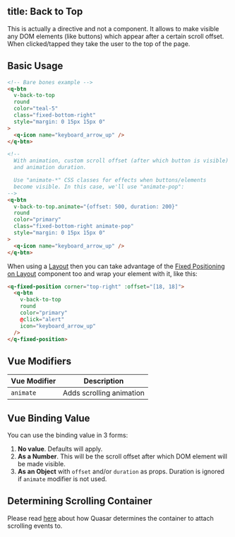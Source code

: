 title: Back to Top
---

This is actually a directive and not a component. It allows to make visible any DOM elements (like buttons) which appear after a certain scroll offset. When clicked/tapped they take the user to the top of the page.

<input type="hidden" data-fullpage-demo="web-components/back-to-top">

## Basic Usage
``` html
<!-- Bare bones example -->
<q-btn
  v-back-to-top
  round
  color="teal-5"
  class="fixed-bottom-right"
  style="margin: 0 15px 15px 0"
>
  <q-icon name="keyboard_arrow_up" />
</q-btn>

<!--
  With animation, custom scroll offset (after which button is visible)
  and animation duration.

  Use "animate-*" CSS classes for effects when buttons/elements
  become visible. In this case, we'll use "animate-pop":
-->
<q-btn
  v-back-to-top.animate="{offset: 500, duration: 200}"
  round
  color="primary"
  class="fixed-bottom-right animate-pop"
  style="margin: 0 15px 15px 0"
>
  <q-icon name="keyboard_arrow_up" />
</q-btn>
```

When using a [Layout](/components/layout.html) then you can take advantage of the [Fixed Positioning on Layout](/components/fixed-positioning-on-layout.html) component too and wrap your element with it, like this:

```html
<q-fixed-position corner="top-right" :offset="[18, 18]">
  <q-btn
    v-back-to-top
    round
    color="primary"
    @click="alert"
    icon="keyboard_arrow_up"
  />
</q-fixed-position>
```

## Vue Modifiers
| Vue Modifier | Description |
| --- | --- |
| `animate` | Adds scrolling animation |

## Vue Binding Value
You can use the binding value in 3 forms:

1. **No value**. Defaults will apply.
2. **As a Number**. This will be the scroll offset after which DOM element will be made visible.
3. **As an Object** with `offset` and/or `duration` as props. Duration is ignored if `animate` modifier is not used.

## Determining Scrolling Container
Please read [here](components/scroll-observable.html#Determining-Scrolling-Container) about how Quasar determines the container to attach scrolling events to.
